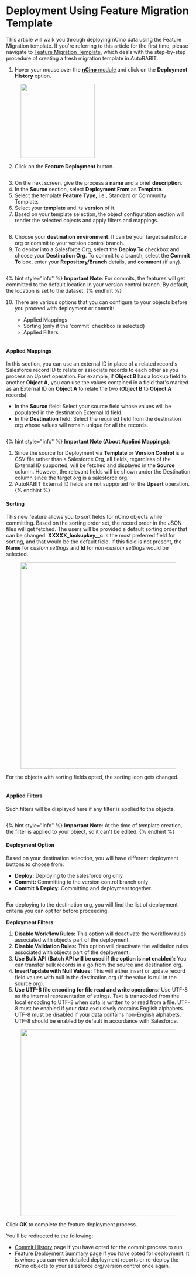 # Deployment Using Feature Migration Template

This article will walk you through deploying nCino data using the Feature Migration template. If you're referring to this article for the first time, please navigate to [Feature Migration Template](../feature-migration/create-a-feature-migration-template.md), which deals with the step-by-step procedure of creating a fresh migration template in AutoRABIT.&#x20;

1. Hover your mouse over the [**nCino** module](https://www.autorabit.com/industry-solution/banking-financial-services-ncino/) and click on the **Deployment History** option.

<figure><img src="../../../../../.gitbook/assets/image (74) (1).png" alt="" width="202"><figcaption></figcaption></figure>

2. Click on the **Feature Deployment** button.

<figure><img src="../../../../../.gitbook/assets/image (1) (1) (1) (1) (1) (1) (1) (1) (1).png" alt=""><figcaption></figcaption></figure>

3. On the next screen, give the process a **name** and a brief **description**.
4. In the **Source** section, select **Deployment From** as **Template**.
5. Select the template **Feature Type,** i.e., Standard or Community Template.
6. Select your **template** and its **version** of it.
7. Based on your template selection, the object configuration section will render the selected objects and apply filters and mappings.

<figure><img src="../../../../../.gitbook/assets/image (2) (1) (1) (1) (1) (1) (1) (1) (1).png" alt=""><figcaption></figcaption></figure>

8. Choose your **destination environment**. It can be your target salesforce org or commit to your version control branch.
9. To deploy into a Salesforce Org, select the **Deploy To** checkbox and choose your **Destination Org**. To commit to a branch, select the **Commit To** box, enter your **Repository/Branch** details, and **comment** (if any).

<figure><img src="../../../../../.gitbook/assets/image (3) (1) (1) (1) (1) (1) (1) (1).png" alt=""><figcaption></figcaption></figure>

{% hint style="info" %}
**Important Note**: For commits, the features will get committed to the default location in your version control branch. By default, the location is set to the dataset.
{% endhint %}

10. There are various options that you can configure to your objects before you proceed with deployment or commit:

    * Applied Mappings
    * Sorting (only if the 'commit' checkbox is selected)
    * Applied Filters

    <figure><img src="../../../../../.gitbook/assets/image (4) (1) (1) (1) (1) (1) (1) (1).png" alt=""><figcaption></figcaption></figure>

#### Applied Mappings <a href="#applied-mappings" id="applied-mappings"></a>

In this section, you can use an external ID in place of a related record's Salesforce record ID to relate or associate records to each other as you process an Upsert operation. For example, if **Object B** has a lookup field to another **Object A,** you can use the values contained in a field that's marked as an External ID on **Object A** to relate the two (**Object B** to **Object A** records).

* In the **Source** field: Select your source field whose values will be populated in the destination External Id field.
* In the **Destination** field: Select the required field from the destination org whose values will remain unique for all the records.

<figure><img src="../../../../../.gitbook/assets/image (5) (1) (1) (1) (1) (1) (1).png" alt=""><figcaption></figcaption></figure>

{% hint style="info" %}
**Important Note (About Applied Mappings)**:

1. Since the source for Deployment via **Template** or **Version Control** is a CSV file rather than a Salesforce Org, all fields, regardless of the External ID supported, will be fetched and displayed in the **Source** column. However, the relevant fields will be shown under the Destination column since the target org is a salesforce org.
2. AutoRABIT External ID fields are not supported for the **Upsert** operation.
{% endhint %}

#### Sorting <a href="#sorting" id="sorting"></a>

This new feature allows you to sort fields for nCino objects while committing. Based on the sorting order set, the record order in the JSON files will get fetched. The users will be provided a default sorting order that can be changed. **XXXXX\_lookupkey\_\_c** is the most preferred field for sorting, and that would be the default field. If this field is not present, the **Name** for _custom settings_ and **Id** for _non-custom settings_ would be selected.

<figure><img src="../../../../../.gitbook/assets/image (6) (1) (1) (1) (1) (1).png" alt="" width="563"><figcaption></figcaption></figure>

For the objects with sorting fields opted, the sorting icon gets changed.

<figure><img src="../../../../../.gitbook/assets/image (7) (1) (1) (1) (1) (1).png" alt=""><figcaption></figcaption></figure>

#### Applied Filters <a href="#applied-filters" id="applied-filters"></a>

Such filters will be displayed here if any filter is applied to the objects.

<figure><img src="../../../../../.gitbook/assets/image (8) (1) (1) (1) (1) (1).png" alt=""><figcaption></figcaption></figure>

{% hint style="info" %}
**Important Note**: At the time of template creation, the filter is applied to your object, so it can't be edited.&#x20;
{% endhint %}

#### Deployment Option <a href="#deployment-option" id="deployment-option"></a>

Based on your destination selection, you will have different deployment buttons to choose from:

* **Deploy:** Deploying to the salesforce org only
* **Commit:** Committing to the version control branch only
* **Commit & Deploy:** Committing and deployment together.

<figure><img src="../../../../../.gitbook/assets/image (9) (1) (1) (1) (1) (1).png" alt=""><figcaption></figcaption></figure>

For deploying to the destination org, you will find the list of deployment criteria you can opt for before proceeding.&#x20;

**Deployment Filters**

1. **Disable Workflow Rules:** This option will deactivate the workflow rules associated with objects part of the deployment.
2. **Disable Validation Rules:** This option will deactivate the validation rules associated with objects part of the deployment.
3. **Use Bulk API (Batch API will be used if the option is not enabled):** You can transfer bulk records in a go from the source and destination org.
4. **Insert/update with Null Values:** This will either insert or update record field values with null in the destination org (if the value is null in the source org).
5. **Use UTF-8 file encoding for file read and write operations:** Use UTF-8 as the internal representation of strings. Text is transcoded from the local encoding to UTF-8 when data is written to or read from a file. UTF-8 must be enabled if your data exclusively contains English alphabets. UTF-8 must be disabled if your data contains non-English alphabets. UTF-8 should be enabled by default in accordance with Salesforce.

<figure><img src="../../../../../.gitbook/assets/image (10) (1) (1) (1) (1) (1).png" alt="" width="510"><figcaption></figcaption></figure>

Click **OK** to complete the feature deployment process.

You'll be redirected to the following:

* [Commit History](../feature-commits.md) page if you have opted for the commit process to run.
* [Feature Deployment Summary](feature-deployment-summary.md) page if you have opted for deployment. It is where you can view detailed deployment reports or re-deploy the nCino objects to your salesforce org/version control once again.
